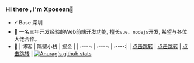 ### Hi there , I'm Xposean👋

- ⚡ Base 深圳
- 🔭 一名三年开发经验的Web前端开发功能, 擅长`vue`、`nodejs`开发, 希望与各位大佬合作。
- 💬 
|  博客   |  隔壁小栈  | 掘金 |
| :----:  | :----:    | :----:|
| [点击跳转](https://blog.xposean.top)  |  [点击跳转](https://www.xposean.top)    | [点击跳转](https://juejin.im/user/5991bdecf265da3e384eabc6) |
[![Anurag's github stats](https://github-readme-stats.vercel.app/api?username=Anonlyy)](https://github.com/anuraghazra/github-readme-stats)

<!--
**Anonlyy/Anonlyy** is a ✨ _special_ ✨ repository because its `README.md` (this file) appears on your GitHub profile.

Here are some ideas to get you started:
- 🔭 I’m currently working on ...
- 🌱 I’m currently learning ...
- 👯 I’m looking to collaborate on ...
- 🤔 I’m looking for help with ...
- 💬 Ask me about ...
- 📫 How to reach me: ...
- 😄 Pronouns: ...
- ⚡ Fun fact: ...
-->
